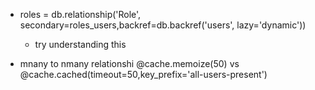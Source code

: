 - roles = db.relationship('Role', secondary=roles_users,backref=db.backref('users', lazy='dynamic'))
    - try understanding this

- mnany to nmany relationshi
 @cache.memoize(50) vs     @cache.cached(timeout=50,key_prefix='all-users-present')